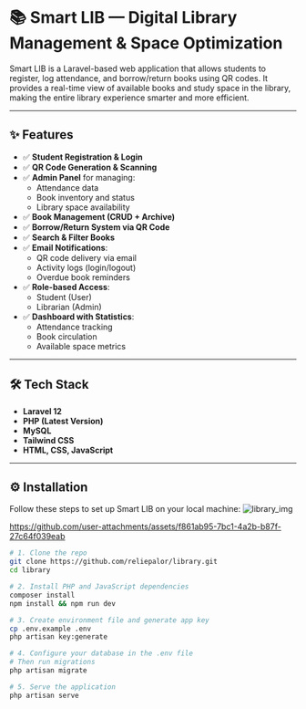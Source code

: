# 📚 Smart LIB — Digital Library Management & Space Optimization

Smart LIB is a Laravel-based web application that allows students to register, log attendance, and borrow/return books using QR codes. It provides a real-time view of available books and study space in the library, making the entire library experience smarter and more efficient.

---

## ✨ Features

- ✅ **Student Registration & Login**
- ✅ **QR Code Generation & Scanning**
- ✅ **Admin Panel** for managing:
  - Attendance data
  - Book inventory and status
  - Library space availability
- ✅ **Book Management (CRUD + Archive)**
- ✅ **Borrow/Return System via QR Code**
- ✅ **Search & Filter Books**
- ✅ **Email Notifications**:
  - QR code delivery via email
  - Activity logs (login/logout)
  - Overdue book reminders
- ✅ **Role-based Access**:
  - Student (User)
  - Librarian (Admin)
- ✅ **Dashboard with Statistics**:
  - Attendance tracking
  - Book circulation
  - Available space metrics

---

## 🛠️ Tech Stack

- **Laravel 12**
- **PHP (Latest Version)**
- **MySQL**
- **Tailwind CSS**
- **HTML, CSS, JavaScript**

---

## ⚙️ Installation

Follow these steps to set up Smart LIB on your local machine:
![library_img](https://github.com/user-attachments/assets/3145d7e0-f3fb-4b33-a7e6-0dd720d860bf)


https://github.com/user-attachments/assets/f861ab95-7bc1-4a2b-b87f-27c64f039eab


```bash
# 1. Clone the repo
git clone https://github.com/reliepalor/library.git
cd library

# 2. Install PHP and JavaScript dependencies
composer install
npm install && npm run dev

# 3. Create environment file and generate app key
cp .env.example .env
php artisan key:generate

# 4. Configure your database in the .env file
# Then run migrations
php artisan migrate

# 5. Serve the application
php artisan serve
